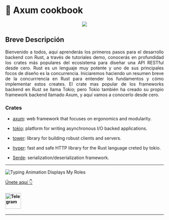 # 🚀 Axum cookbook

<p align="center">
<img  src="https://res.cloudinary.com/lenobit/image/upload/v1669142817/Rust%20Essential%20Training/assets/banner-github_k63n9t.png">
</p>

## Breve Descripción

<p align="justify">
Bienvenido a todos, aquí aprenderás los primeros pasos para el desarrollo backend con Rust, a través de tutoriales demo, conocerás en profundidad los crates más populares del ecosistema para diseñar una API RESTful desde cero. Rust es un lenguaje muy potente y uno de sus principales focos de diseño es la concurrencia. Iniciaremos haciendo un resumen breve de la concurrrencia en Rust para entender los fundamentos y cómo implementar estos creates.
El crate mas popular de los frameworks backend en Rust se llama Tokio; pero Tokio también ha creado su propio framework backend llamado Axum, y aquí vamos a conocerlo desde cero.

### Crates

- [axum](https://crates.io/crates/axum): web framework that focuses on ergonomics and modularity.

- [tokio](https://tokio.rs): platform for writing asynchronous I/O backed applications.

- [tower](https://crates.io/crates/tower): library for building robust clients and servers.

- [hyper](https://hyper.rs/): fast and safe HTTP library for the Rust language creted by tokio.

- [Serde](https://crates.io/crates/serde): serialization/deserialization framework.

<hr>

![Typing Animation Displays My Roles](https://readme-typing-svg.herokuapp.com?color=%503385ff&lines=Hola,+Bienvenido+a+Rust+Latam..!;Tenemos+un+canal+en+Telegram;)

[Únete aquí 👇](https://t.me/rustlatam)

#### <a href="https://t.me/rustlatam"><img alt="Telegram" width="50px" src="https://img.icons8.com/plasticine/50/null/telegram-app.png"/></a>

<hr>

